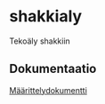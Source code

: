 # shakkialy
Tekoäly shakkiin

## Dokumentaatio
[Määrittelydokumentti](/Dokumentaatio/Määrittelydokumentti.md)

